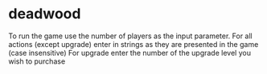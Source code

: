 # deadwood

To run the game use the number of players as the input parameter.
For all actions (except upgrade) enter in strings as they are presented in the game (case insensitive)
For upgrade enter the number of the upgrade level you wish to purchase
